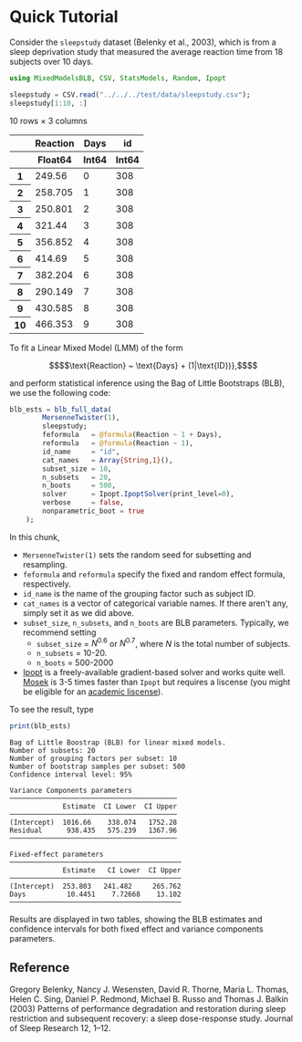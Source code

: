 
# Quick Tutorial

Consider the ```sleepstudy``` dataset (Belenky et al., 2003), which is from a sleep deprivation study that measured the average reaction time from 18 subjects over 10 days.


```julia
using MixedModelsBLB, CSV, StatsModels, Random, Ipopt
```


```julia
sleepstudy = CSV.read("../../../test/data/sleepstudy.csv");
sleepstudy[1:10, :]
```




<table class="data-frame"><thead><tr><th></th><th>Reaction</th><th>Days</th><th>id</th></tr><tr><th></th><th>Float64</th><th>Int64</th><th>Int64</th></tr></thead><tbody><p>10 rows × 3 columns</p><tr><th>1</th><td>249.56</td><td>0</td><td>308</td></tr><tr><th>2</th><td>258.705</td><td>1</td><td>308</td></tr><tr><th>3</th><td>250.801</td><td>2</td><td>308</td></tr><tr><th>4</th><td>321.44</td><td>3</td><td>308</td></tr><tr><th>5</th><td>356.852</td><td>4</td><td>308</td></tr><tr><th>6</th><td>414.69</td><td>5</td><td>308</td></tr><tr><th>7</th><td>382.204</td><td>6</td><td>308</td></tr><tr><th>8</th><td>290.149</td><td>7</td><td>308</td></tr><tr><th>9</th><td>430.585</td><td>8</td><td>308</td></tr><tr><th>10</th><td>466.353</td><td>9</td><td>308</td></tr></tbody></table>



To fit a Linear Mixed Model (LMM) of the form

```math
$$\text{Reaction} ~ \text{Days} + (1|\text{ID})},$$
```

and perform statistical inference using the Bag of Little Bootstraps (BLB), we use the following code:


```julia
blb_ests = blb_full_data(
        MersenneTwister(1),
        sleepstudy;
        feformula   = @formula(Reaction ~ 1 + Days),
        reformula   = @formula(Reaction ~ 1),
        id_name     = "id", 
        cat_names   = Array{String,1}(), 
        subset_size = 10,
        n_subsets   = 20, 
        n_boots     = 500,
        solver      = Ipopt.IpoptSolver(print_level=0),
        verbose     = false,
        nonparametric_boot = true
    );
```

In this chunk,

- ```MersenneTwister(1)``` sets the random seed for subsetting and resampling.
- ```feformula``` and ```reformula``` specify the fixed and random effect formula, respectively.
- ```id_name``` is the name of the grouping factor such as subject ID.
- ```cat_names``` is a vector of categorical variable names. If there aren't any, simply set it as we did above. 
- ```subset_size```, ```n_subsets```, and ```n_boots``` are BLB parameters. Typically, we recommend setting
    - ```subset_size``` = $N^{0.6}$ or $N^{0.7}$, where $N$ is the total number of subjects. 
    - ```n_subsets``` = 10-20.
    - ```n_boots```   = 500-2000
- [Ipopt](https://github.com/coin-or/Ipopt) is a freely-available gradient-based solver and works quite well. [Mosek](https://www.mosek.com) is 3-5 times faster than ```Ipopt``` but requires a liscense (you might be eligible for an [academic liscense](https://www.mosek.com/products/academic-licenses/)).

To see the result, type


```julia
print(blb_ests)
```

    Bag of Little Boostrap (BLB) for linear mixed models.
    Number of subsets: 20
    Number of grouping factors per subset: 10
    Number of bootstrap samples per subset: 500
    Confidence interval level: 95%
    
    Variance Components parameters
    ─────────────────────────────────────────
                 Estimate  CI Lower  CI Upper
    ─────────────────────────────────────────
    (Intercept)  1016.66    338.074   1752.28
    Residual      938.435   575.239   1367.96
    ─────────────────────────────────────────
    
    Fixed-effect parameters
    ──────────────────────────────────────────
                 Estimate   CI Lower  CI Upper
    ──────────────────────────────────────────
    (Intercept)  253.803   241.482     265.762
    Days          10.4451    7.72668    13.102
    ──────────────────────────────────────────

Results are displayed in two tables, showing the BLB estimates and confidence intervals for both fixed effect and variance components parameters. 

## Reference

Gregory Belenky, Nancy J. Wesensten, David R. Thorne, Maria L. Thomas, Helen C. Sing, Daniel P. Redmond, Michael B. Russo and Thomas J. Balkin (2003) Patterns of performance degradation and restoration during sleep restriction and subsequent recovery: a sleep dose-response study. Journal of Sleep Research 12, 1–12.
